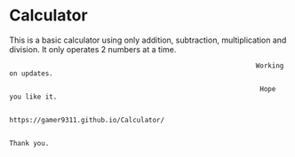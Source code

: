 # Calculator

This is a basic calculator using only addition, subtraction, multiplication and division. It only operates 2 numbers at a time.
                                                            
                                                                  Working on updates.
                                                                  
                                                                   Hope you like it.
                                                                   
                                                          https://gamer9311.github.io/Calculator/
                                                          
                                                                      Thank you.
